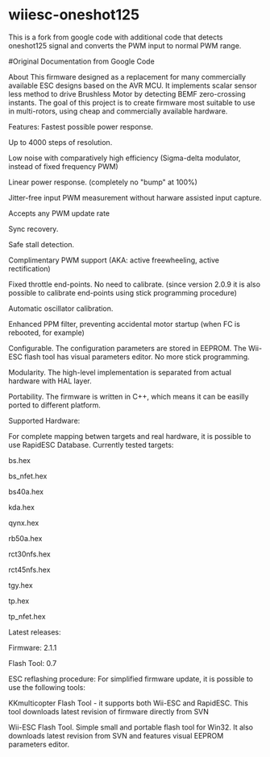 # wiiesc-oneshot125
This is a fork from google code with additional code that detects oneshot125 signal and converts the PWM input to normal PWM range.


#Original Documentation from Google Code

About
This firmware designed as a replacement for many commercially available ESC designs based on the AVR MCU. It implements scalar sensor less method to drive Brushless Motor by detecting BEMF zero-crossing instants. The goal of this project is to create firmware most suitable to use in multi-rotors, using cheap and commercially available hardware.

Features:
Fastest possible power response.

Up to 4000 steps of resolution.

Low noise with comparatively high efficiency (Sigma-delta modulator, instead of fixed frequency PWM)

Linear power response. (completely no "bump" at 100%)

Jitter-free input PWM measurement without harware assisted input capture.

Accepts any PWM update rate

Sync recovery.

Safe stall detection.

Complimentary PWM support (AKA: active freewheeling, active rectification)

Fixed throttle end-points. No need to calibrate. (since version 2.0.9 it is also possible to calibrate end-points using stick programming procedure)

Automatic oscillator calibration.

Enhanced PPM filter, preventing accidental motor startup (when FC is rebooted, for example)

Configurable. The configuration parameters are stored in EEPROM. The Wii-ESC flash tool has visual parameters editor. No more stick programming.

Modularity. The high-level implementation is separated from actual hardware with HAL layer.

Portability. The firmware is written in C++, which means it can be easilly ported to different platform.

Supported Hardware:

For complete mapping betwen targets and real hardware, it is possible to use RapidESC Database. Currently tested targets:

bs.hex

bs_nfet.hex

bs40a.hex

kda.hex

qynx.hex

rb50a.hex

rct30nfs.hex

rct45nfs.hex

tgy.hex

tp.hex

tp_nfet.hex

Latest releases:

Firmware: 2.1.1 

Flash Tool: 0.7 

ESC reflashing procedure:
For simplified firmware update, it is possible to use the following tools:


KKmulticopter Flash Tool - it supports both Wii-ESC and RapidESC. This tool downloads latest revision of firmware directly from SVN

Wii-ESC Flash Tool. Simple small and portable flash tool for Win32. It also downloads latest revision from SVN and features visual EEPROM parameters editor.
